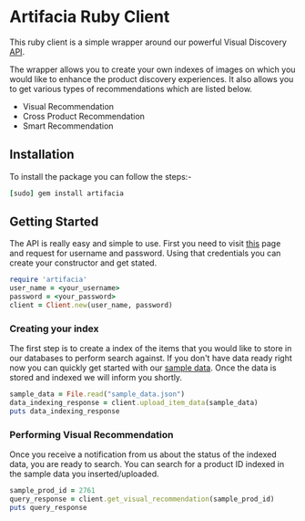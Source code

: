 # Artifacia Ruby Client

This ruby client is a simple wrapper around our powerful Visual Discovery [API](http://docs.artifacia.com/).

The wrapper allows you to create your own indexes of images on which you would like to enhance the product discovery experiences. It also allows you to get various types of recommendations which are listed below.

* Visual Recommendation
* Cross Product Recommendation
* Smart Recommendation

## Installation

To install the package you can follow the steps:-

```ruby
[sudo] gem install artifacia
```

## Getting Started

The API is really easy and simple to use. First you need to visit [this](http://www.artifacia.com/requestaccess/) page and request for username and password. Using that credentials you can create your constructor and get stated. 

```ruby
require 'artifacia'
user_name = <your_username>
password = <your_password>
client = Client.new(user_name, password)
```

### Creating your index
The first step is to create a index of the items that you would like to store in our databases to perform search against. If you don't have data ready right now you can quickly get started with our [sample data](https://github.com/artifacia/artifacia-client-ruby/blob/master/sample_data.json). Once the data is stored and indexed we will inform you shortly.

```ruby
sample_data = File.read("sample_data.json")
data_indexing_response = client.upload_item_data(sample_data)
puts data_indexing_response
```

### Performing Visual Recommendation
Once you receive a notification from us about the status of the indexed data, you are ready to search.
You can search for a product ID indexed in the sample data you inserted/uploaded.

```ruby
sample_prod_id = 2761
query_response = client.get_visual_recommendation(sample_prod_id)
puts query_response
```
